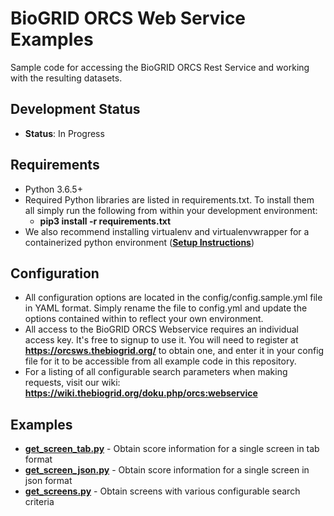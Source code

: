 # BioGRID ORCS Web Service Examples
Sample code for accessing the BioGRID ORCS Rest Service and working with the resulting datasets.

## Development Status
+ **Status**: In Progress

## Requirements
+ Python 3.6.5+
+ Required Python libraries are listed in requirements.txt. To install them all simply run the following from within your development environment: 
  + **pip3 install -r requirements.txt**
+ We also recommend installing virtualenv and virtualenvwrapper for a containerized python environment ([**Setup Instructions**](https://askubuntu.com/questions/244641/how-to-set-up-and-use-a-virtual-python-environment-in-ubuntu/244642#244642))

## Configuration
+ All configuration options are located in the config/config.sample.yml file in YAML format. Simply rename the file to config.yml and update the options contained within to reflect your own environment.
+ All access to the BioGRID ORCS Webservice requires an individual access key. It's free to signup to use it. You will need to register at **https://orcsws.thebiogrid.org/** to obtain one, and enter it in your config file for it to be accessible from all example code in this repository.
+ For a listing of all configurable search parameters when making requests, visit our wiki: **https://wiki.thebiogrid.org/doku.php/orcs:webservice**

## Examples
+ [**get_screen_tab.py**](https://github.com/BioGRID/ORCS-REST-EXAMPLES/blob/master/get_screen_tab.py) - Obtain score information for a single screen in tab format
+ [**get_screen_json.py**](https://github.com/BioGRID/ORCS-REST-EXAMPLES/blob/master/get_screen_json.py) - Obtain score information for a single screen in json format
+ [**get_screens.py**](https://github.com/BioGRID/ORCS-REST-EXAMPLES/blob/master/get_screens.py) - Obtain screens with various configurable search criteria 